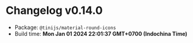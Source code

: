 # Changelog v0.14.0

- Package: `@tinijs/material-round-icons`
- Build time: **Mon Jan 01 2024 22:01:37 GMT+0700 (Indochina Time)**

